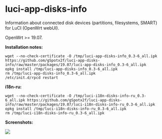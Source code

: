 # luci-app-disks-info
Information about connected disk devices (partitions, filesystems, SMART) for LuCI (OpenWrt webUI).

OpenWrt >= 19.07.

**Installation notes:**

    wget --no-check-certificate -O /tmp/luci-app-disks-info_0.3-6_all.ipk https://github.com/gSpotx2f/luci-app-disks-info/raw/master/packages/19.07/luci-app-disks-info_0.3-6_all.ipk
    opkg install /tmp/luci-app-disks-info_0.3-6_all.ipk
    rm /tmp/luci-app-disks-info_0.3-6_all.ipk
    /etc/init.d/rpcd restart

**i18n-ru:**

    wget --no-check-certificate -O /tmp/luci-i18n-disks-info-ru_0.3-6_all.ipk https://github.com/gSpotx2f/luci-app-disks-info/raw/master/packages/19.07/luci-i18n-disks-info-ru_0.3-6_all.ipk
    opkg install /tmp/luci-i18n-disks-info-ru_0.3-6_all.ipk
    rm /tmp/luci-i18n-disks-info-ru_0.3-6_all.ipk

**Screenshots:**

![](https://github.com/gSpotx2f/luci-app-disks-info/blob/master/screenshots/01.jpg)
